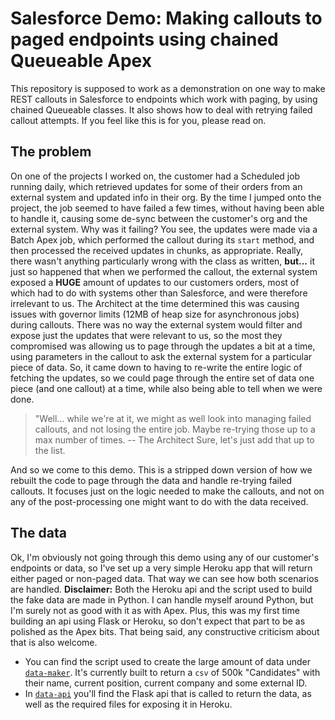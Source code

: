 # Salesforce Demo: Making callouts to paged endpoints using chained Queueable Apex

This repository is supposed to work as a demonstration on one way to make REST callouts in Salesforce to endpoints which work with paging, by using chained Queueable classes. It also shows how to deal with retrying failed callout attempts. If you feel like this is for you, please read on.

## The problem

On one of the projects I worked on, the customer had a Scheduled job running daily, which retrieved updates for some of their orders from an external system and updated info in their org. By the time I jumped onto the project, the job seemed to have failed a few times, without having been able to handle it, causing some de-sync between the customer's org and the external system. 
Why was it failing? You see, the updates were made via a Batch Apex job, which performed the callout during its `start` method, and then processed the received updates in chunks, as appropriate. Really, there wasn't anything particularly wrong with the class as written, **but...** it just so happened that when we performed the callout, the external system exposed a **HUGE** amount of updates to our customers orders, most of which had to do with systems other than Salesforce, and were therefore irrelevant to us. The Architect at the time determined this was causing issues with governor limits (12MB of heap size for asynchronous jobs) during callouts. There was no way the external system would filter and expose just the updates that were relevant to us, so the most they compromised was allowing us to page through the updates a bit at a time, using parameters in the callout to ask the external system for a particular piece of data.
So, it came down to having to re-write the entire logic of fetching the updates, so we could page through the entire set of data one piece (and one callout) at a time, while also being able to tell when we were done.
> "Well... while we're at it, we might as well look into managing failed callouts, and not losing the entire job. Maybe re-trying those up to a max number of times. -- The Architect
Sure, let's just add that up to the list.

And so we come to this demo. This is a stripped down version of how we rebuilt the code to page through the data and handle re-trying failed callouts. It focuses just on the logic needed to make the callouts, and not on any of the post-processing one might want to do with the data received.

## The data

Ok, I'm obviously not going through this demo using any of our customer's endpoints or data, so I've set up a very simple Heroku app that will return either paged or non-paged data. That way we can see how both scenarios are handled. **Disclaimer:** Both the Heroku api and the script used to build the fake data are made in Python. I can handle myself around Python, but I'm surely not as good with it as with Apex. Plus, this was my first time building an api using Flask or Heroku, so don't expect that part to be as polished as the Apex bits. That being said, any constructive criticism about that is also welcome.
- You can find the script used to create the large amount of data under [`data-maker`](https://github.com/FedeAbella/salesforce-paged-callouts-demo/tree/master/data-maker). It's currently built to return a `csv` of 500k "Candidates" with their name, current position, current company and some external ID.
- In [`data-api`](https://github.com/FedeAbella/salesforce-paged-callouts-demo/tree/master/data-api) you'll find the Flask api that is called to return the data, as well as the required files for exposing it in Heroku.
